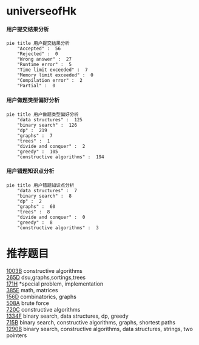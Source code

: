 # universeofHk

<!-- tabs:start -->



#### **用户提交结果分析**

```mermaid
pie title 用户提交结果分析
    "Accepted" :  56
    "Rejected" :  0
    "Wrong answer" :  27
    "Runtime error" :  5
    "Time limit exceeded" :  7
    "Memory limit exceeded" :  0
    "Compilation error" :  2
    "Partial" :  0
```

#### **用户做题类型偏好分析**

```mermaid
pie title 用户做题类型偏好分析
    "data structures" :  125
    "binary search" :  126
    "dp" :  219
    "graphs" :  7
    "trees" :  1
    "divide and conquer" :  2
    "greedy" :  105
    "constructive algorithms" :  194
```
#### **用户错题知识点分析**

```mermaid
pie title 用户错题知识点分析
    "data structures" :  7
    "binary search" :  8
    "dp" :  2
    "graphs" :  60
    "trees" :  8
    "divide and conquer" :  0
    "greedy" :  8
    "constructive algorithms" :  3
```



<!-- tabs:end -->
# 推荐题目
[1003B](https://codeforces.com/contest/1003/problem/B)		constructive algorithms		  
[265D](https://codeforces.com/contest/265/problem/D)		dsu,graphs,sortings,trees		  
[171H](https://codeforces.com/contest/171/problem/H)		*special problem,
                        implementation		  
[385E](https://codeforces.com/contest/385/problem/E)		math,
                        matrices		  
[156D](https://codeforces.com/contest/156/problem/D)		combinatorics,
                        graphs		  
[508A](https://codeforces.com/contest/508/problem/A)		brute force		  
[720C](https://codeforces.com/contest/720/problem/C)		constructive algorithms		  
[1334F](https://codeforces.com/contest/1334/problem/F)		binary search,
                        data structures,
                        dp,
                        greedy		  
[715B](https://codeforces.com/contest/715/problem/B)		binary search,
                        constructive algorithms,
                        graphs,
                        shortest paths		  
[1290B](https://codeforces.com/contest/1290/problem/B)		binary search,
                        constructive algorithms,
                        data structures,
                        strings,
                        two pointers		  
